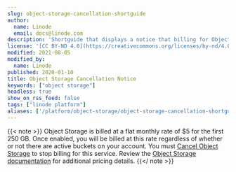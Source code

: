 ```yaml
---
slug: object-storage-cancellation-shortguide
author:
  name: Linode
  email: docs@linode.com
description: 'Shortguide that displays a notice that billing for Object Storage continues until the service is cancelled even if there are no active buckets on the account.'
license: '[CC BY-ND 4.0](https://creativecommons.org/licenses/by-nd/4.0)'
modified: 2021-08-05
modified_by:
  name: Linode
published: 2020-01-10
title: Object Storage Cancellation Notice
keywords: ["object storage"]
headless: true
show_on_rss_feed: false
tags: ["linode platform"]
aliases: ['/platform/object-storage/object-storage-cancellation-shortguide/']
---
```


{{< note >}}
Object Storage is billed at a flat monthly rate of $5 for the first 250 GB. Once enabled, you will be billed at this rate regardless of whether or not there are active buckets on your account. You must [Cancel Object Storage](/docs/products/storage/object-storage/guides/cancel/) to stop billing for this service. Review the [Object Storage documentation](/docs/products/storage/object-storage/) for additional pricing details.
{{</ note >}}
